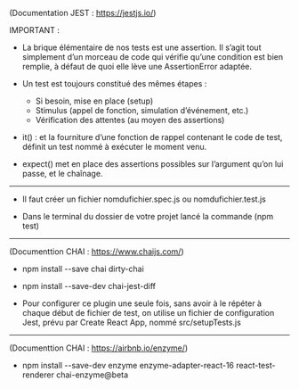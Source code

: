 
  (Documentation JEST : https://jestjs.io/)
  
  IMPORTANT :

  - La brique élémentaire de nos tests est une assertion. Il s’agit tout simplement d’un morceau de code qui vérifie qu’une    condition est bien remplie, à défaut de quoi elle lève une  AssertionError  adaptée.

  - Un test est toujours constitué des mêmes étapes :
      - Si besoin, mise en place (setup)
      - Stimulus (appel de fonction, simulation d’événement, etc.)
      - Vérification des attentes (au moyen des assertions)
  
  - it() :  et la fourniture d’une fonction de rappel contenant le code de test, définit un test nommé à exécuter le moment venu.

  - expect()  met en place des assertions possibles sur l’argument qu’on lui passe, et le chaînage.

  -----------------------

  - Il faut créer un fichier nomdufichier.spec.js ou nomdufichier.test.js

  - Dans le terminal du dossier de votre projet lancé la commande (npm test)

  -----------------------


  (Documenttion CHAI : https://www.chaijs.com/)

  - npm install --save chai dirty-chai

  - npm install --save-dev chai-jest-diff

  - Pour configurer ce plugin une seule fois, sans avoir à le répéter à chaque début de fichier de test, on utilise un fichier de configuration Jest, prévu par Create React App, nommé  src/setupTests.js

  -----------------------

  (Documenttion CHAI : https://airbnb.io/enzyme/)

  - npm install --save-dev enzyme enzyme-adapter-react-16 react-test-renderer chai-enzyme@beta